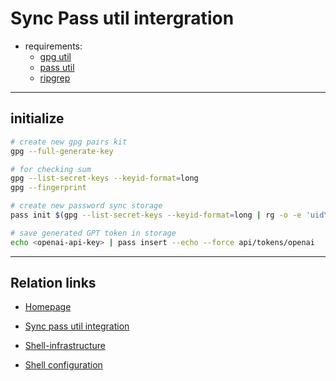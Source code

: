 # Sync Pass util intergration
 * requirements:
    * [gpg util](https://gnupg.org)
    * [pass util](https://www.passwordstore.org)
    * [ripgrep](#recomended-requirements)

---

## initialize
```bash
# create new gpg pairs kit
gpg --full-generate-key

# for checking sum
gpg --list-secret-keys --keyid-format=long
gpg --fingerprint

# create new password sync storage
pass init $(gpg --list-secret-keys --keyid-format=long | rg -o -e 'uid\s+[^\n]+' | rg -o -e '<([^>]+)>' --replace '$1')

# save generated GPT token in storage
echo <openai-api-key> | pass insert --echo --force api/tokens/openai
```

---

## Relation links

* [Homepage](../README.md)

* [Sync pass util integration](sync-pass-util-integration.md)

* [Shell-infrastructure](shell-infrastructure-munual.md)

* [Shell configuration](shell-configuration-manual.md)